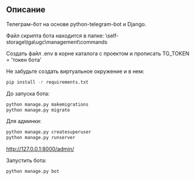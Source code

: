 ## Описание

Телеграм-бот на основе python-telegram-bot и Django.

Файл скрипта бота находится в папке: \self-storage\tga\ugc\management\commands

Создать файл .env в корне каталога с проектом и прописать TG_TOKEN = 'токен бота'

Не забудьте создать виртуальное окружение и в нем:
```sh
pip install -r requirements.txt
```

До запуска бота:
```sh
python manage.py makemigrations
python manage.py migrate
```

Для админки:
```sh
python manage.py createsuperuser
python manage.py runserver
```
http://127.0.0.1:8000/admin/

Запустить бота:
```sh
python manage.py bot
```

